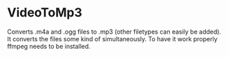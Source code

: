 # VideoToMp3
Converts .m4a and .ogg files to .mp3 (other filetypes can easily be added). It converts the files some kind of simultaneously.
To have it work properly ffmpeg needs to be installed.
